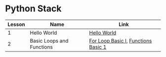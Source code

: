 # Python Stack

| Lesson | Name | Link |
| ------ | ---- | ---- |
| 1 | Hello World | <a href="https://github.com/MytrucNguyen/CodingDojo/tree/main/Python/Basic/Hello_World">Hello World</a>  |
| 2 | Basic Loops and Functions | <a href="https://github.com/MytrucNguyen/CodingDojo/tree/main/Python/Basic/For_Loop_Basic_1">For Loop Basic I</a>, <a href="https://github.com/MytrucNguyen/CodingDojo/tree/main/Python/Basic/Functions_Basic_1">Functions Basic 1</a> |